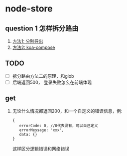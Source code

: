 # node-store

## question 1 怎样拆分路由
1. [方法1: 分别导出](https://blog.csdn.net/dyw3390199/article/details/114088178)
2. [方法2: koa-compose](https://www.jianshu.com/p/4a8654b69576)

## TODO
- [ ] 拆分路由方法二的原理，和glob
- [ ] 后端返回500， 登录失败怎么在前端体现

## get
1. 无论什么情况都返回200，和一个自定义的错误信息，例: 
   ```
   {
      errorCode: 0, //0代表没有，可以自己定义 
      errorMessage: 'xxx',
      data: {}
   }
   ```
   这样区分逻辑错误和网络错误
